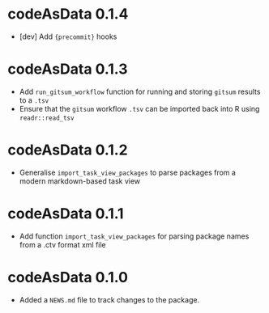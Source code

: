# codeAsData 0.1.4

* [dev] Add `{precommit}` hooks

# codeAsData 0.1.3

* Add `run_gitsum_workflow` function for running and storing `gitsum` results to a `.tsv`
* Ensure that the `gitsum` workflow `.tsv` can be imported back into R using `readr::read_tsv`

# codeAsData 0.1.2

* Generalise `import_task_view_packages` to parse packages from a modern markdown-based task view

# codeAsData 0.1.1

* Add function `import_task_view_packages` for parsing package names from a .ctv format xml file

# codeAsData 0.1.0

* Added a `NEWS.md` file to track changes to the package.
